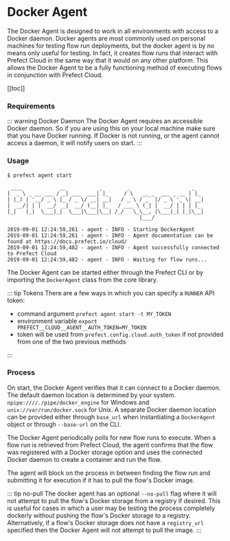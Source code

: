 # Docker Agent

The Docker Agent is designed to work in all environments with access to a Docker daemon. Docker agents are most commonly used on personal machines for testing flow run deployments, but the docker agent is by no means only useful for testing. In fact, it creates flow runs that interact with Prefect Cloud in the same way that it would on any other platform. This allows the Docker Agent to be a fully functioning method of executing flows in conjunction with Prefect Cloud.

[[toc]]

### Requirements

::: warning Docker Daemon
The Docker Agent requires an accessible Docker daemon. So if you are using this on your local machine make sure that you have Docker running. If Docker is not running, or the agent cannot access a daemon, it will notify users on start.
:::

### Usage

```
$ prefect agent start

 ____            __           _        _                    _
|  _ \ _ __ ___ / _| ___  ___| |_     / \   __ _  ___ _ __ | |_
| |_) | '__/ _ \ |_ / _ \/ __| __|   / _ \ / _` |/ _ \ '_ \| __|
|  __/| | |  __/  _|  __/ (__| |_   / ___ \ (_| |  __/ | | | |_
|_|   |_|  \___|_|  \___|\___|\__| /_/   \_\__, |\___|_| |_|\__|
                                           |___/

2019-09-01 12:24:59,261 - agent - INFO - Starting DockerAgent
2019-09-01 12:24:59,261 - agent - INFO - Agent documentation can be found at https://docs.prefect.io/cloud/
2019-09-01 12:24:59,482 - agent - INFO - Agent successfully connected to Prefect Cloud
2019-09-01 12:24:59,482 - agent - INFO - Waiting for flow runs...
```

The Docker Agent can be started either through the Prefect CLI or by importing the `DockerAgent` class from the core library.

::: tip Tokens
There are a few ways in which you can specify a `RUNNER` API token:

- command argument `prefect agent start -t MY_TOKEN`
- environment variable `export PREFECT__CLOUD__AGENT__AUTH_TOKEN=MY_TOKEN`
- token will be used from `prefect.config.cloud.auth_token` if not provided from one of the two previous methods

:::

### Process

On start, the Docker Agent verifies that it can connect to a Docker daemon. The default daemon location is determined by your system. `npipe:////./pipe/docker_engine` for Windows and `unix://var/run/docker.sock` for Unix. A separate Docker daemon location can be provided either through `base_url` when instantiating a `DockerAgent` object or through `--base-url` on the CLI.

The Docker Agent periodically polls for new flow runs to execute. When a flow run is retrieved from Prefect Cloud, the agent confirms that the flow was registered with a Docker storage option and uses the connected Docker daemon to create a container and run the flow.

The agent will block on the process in between finding the flow run and submitting it for execution if it has to pull the flow's Docker image.

::: tip no-pull
The docker agent has an optional `--no-pull` flag where it will not attempt to pull the flow's Docker storage from a registry if desired. This is useful for cases in which a user may be testing the process completely dockerly without pushing the flow's Docker storage to a registry. Alternatively, if a flow's Docker storage does not have a `registry_url` specified then the Docker Agent will not attempt to pull the image.
:::
